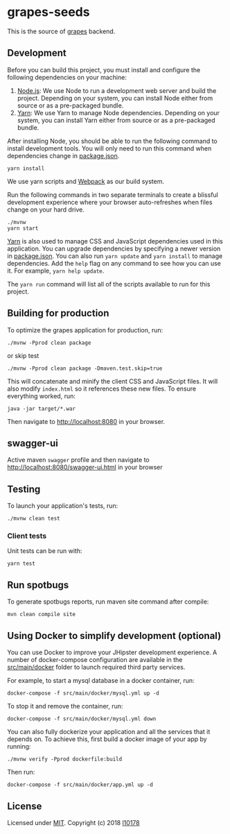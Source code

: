# grapes-seeds
This is the source of [grapes][] backend.


## Development

Before you can build this project, you must install and configure the following dependencies on your machine:

1. [Node.js][]: We use Node to run a development web server and build the project.
   Depending on your system, you can install Node either from source or as a pre-packaged bundle.
2. [Yarn][]: We use Yarn to manage Node dependencies.
   Depending on your system, you can install Yarn either from source or as a pre-packaged bundle.

After installing Node, you should be able to run the following command to install development tools.
You will only need to run this command when dependencies change in [package.json](package.json).

    yarn install

We use yarn scripts and [Webpack][] as our build system.


Run the following commands in two separate terminals to create a blissful development experience where your browser
auto-refreshes when files change on your hard drive.

    ./mvnw
    yarn start

[Yarn][] is also used to manage CSS and JavaScript dependencies used in this application. You can upgrade dependencies by
specifying a newer version in [package.json](package.json). You can also run `yarn update` and `yarn install` to manage dependencies.
Add the `help` flag on any command to see how you can use it. For example, `yarn help update`.

The `yarn run` command will list all of the scripts available to run for this project.


## Building for production

To optimize the grapes application for production, run:

    ./mvnw -Pprod clean package
    
 or skip test
 
    ./mvnw -Pprod clean package -Dmaven.test.skip=true

This will concatenate and minify the client CSS and JavaScript files. It will also modify `index.html` so it references these new files.
To ensure everything worked, run:

    java -jar target/*.war

Then navigate to [http://localhost:8080](http://localhost:8080) in your browser.

## swagger-ui

Active maven `swagger` profile and then navigate to [http://localhost:8080/swagger-ui.html](http://localhost:8080/swagger-ui.html) in your browser 

## Testing

To launch your application's tests, run:

    ./mvnw clean test

### Client tests

Unit tests can be run with:

    yarn test

## Run spotbugs
To generate spotbugs reports, run maven site command after compile:

    mvn clean compile site


## Using Docker to simplify development (optional)

You can use Docker to improve your JHipster development experience. A number of docker-compose configuration are available in the [src/main/docker](src/main/docker) folder to launch required third party services.

For example, to start a mysql database in a docker container, run:

    docker-compose -f src/main/docker/mysql.yml up -d

To stop it and remove the container, run:

    docker-compose -f src/main/docker/mysql.yml down

You can also fully dockerize your application and all the services that it depends on.
To achieve this, first build a docker image of your app by running:

    ./mvnw verify -Pprod dockerfile:build

Then run:

    docker-compose -f src/main/docker/app.yml up -d


## License

Licensed under [MIT][]. Copyright (c) 2018 [l10178][]

[grapes]: https://github.com/l10178/grapes
[MIT]: https://opensource.org/licenses/MIT
[l10178]: http://nxest.com/
[Node.js]: https://nodejs.org/
[Yarn]: https://yarnpkg.org/
[Webpack]: https://webpack.github.io/
